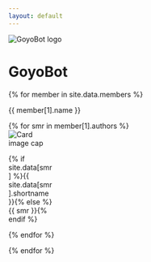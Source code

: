 ```yaml
---
layout: default
---
```


<div class="text-center mt-5 mb-5">
  <img src="https://www.arduino.cc/en/uploads/Main/Create-software1.svg" class="rounded-circle" alt="GoyoBot logo">
  <h1>GoyoBot</h1>
</div>


<div class="mx-auto" style="max-width: 768px;">

{% for member in site.data.members %}

<p class="lead">{{ member[1].name }}</p>
  
<div class="row justify-content-start m-2 m-sm-3">
{% for smr in member[1].authors %}
  <div class="col-3 col-md-2 p-1">
    <div class="text-center">
    <div class="card bg-transparent border-0 mx-auto" style="max-width: 90px;">
      <img class="card-img-top" src="{% if site.data[smr] %}{{ site.data[smr].icon }}{% else %}{{ site.baseurl }}/assets/img/members/default.png{% endif %}" alt="Card image cap">
      <div class="card-block">
        <p class="card-title">{% if site.data[smr] %}{{ site.data[smr].shortname }}{% else %}{{ smr }}{% endif %}</p>
      </div>
    </div>
    </div>
  </div>
{% endfor %}
</div>

{% endfor %}



</div>